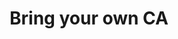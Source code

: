 ---
pcx_content_type: navigation
title: Bring your own CA
external_link: /ssl/client-certificates/byo-ca/
weight: 3
_build:
  publishResources: false
  render: never
---